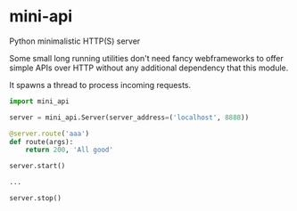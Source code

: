 # mini-api

Python minimalistic HTTP(S) server

Some small long running utilities don't need fancy webframeworks to offer
simple APIs over HTTP without any additional dependency that this module.

It spawns a thread to process incoming requests.

```python
import mini_api

server = mini_api.Server(server_address=('localhost', 8888))

@server.route('aaa')
def route(args):
    return 200, 'All good'

server.start()

...

server.stop()
```
